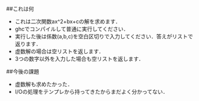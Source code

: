 ##これは何
+ これは二次関数ax^2+bx+cの解を求めます．
+ ghcでコンパイルして普通に実行してください．
+ 実行した後は係数(a,b,c)を空白区切りで入力してください．答えがリストで返ります．
+ 虚数解の場合は空リストを返します．
+ 3つの数字以外を入力した場合も空リストを返します． 

##今後の課題
+ 虚数解も求めたかった．
+ I/Oの処理をテンプレから持ってきたからまだよく分かってない．